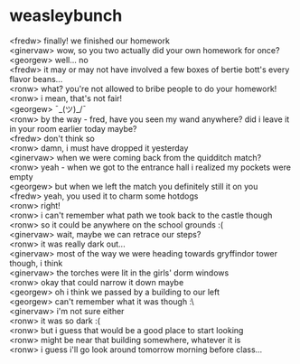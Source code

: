 # weasleybunch  
<fredw\> finally! we finished our homework  
<ginervaw\> wow, so you two actually did your own homework for once?  
<georgew\> well... no  
<fredw\> it may or may not have involved a few boxes of bertie bott's every flavor beans...  
<ronw\> what? you're not allowed to bribe people to do your homework!  
<ronw\> i mean, that's not fair!  
<georgew\> ¯\_(ツ)_/¯  
<ronw\> by the way - fred, have you seen my wand anywhere? did i leave it in your room earlier today maybe?  
<fredw\> don't think so  
<ronw\> damn, i must have dropped it yesterday  
<ginervaw\> when we were coming back from the quidditch match?  
<ronw\> yeah - when we got to the entrance hall i realized my pockets were empty  
<georgew\> but when we left the match you definitely still it on you  
<fredw\> yeah, you used it to charm some hotdogs  
<ronw\> right!  
<ronw\> i can't remember what path we took back to the castle though  
<ronw\> so it could be anywhere on the school grounds :(  
<ginervaw\> wait, maybe we can retrace our steps?  
<ronw\> it was really dark out...  
<ginervaw\> most of the way we were heading towards gryffindor tower though, i think  
<ginervaw\> the torches were lit in the girls' dorm windows  
<ronw\> okay that could narrow it down maybe  
<georgew\> oh i think we passed by a building to our left  
<georgew\> can't remember what it was though :\  
<ginervaw\> i'm not sure either  
<ronw\> it was so dark :(  
<ronw\> but i guess that would be a good place to start looking  
<ronw\> might be near that building somewhere, whatever it is  
<ronw\> i guess i'll go look around tomorrow morning before class...  
  
